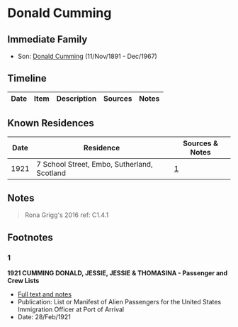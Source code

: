 ﻿---
layout: person
subject_key: i24876512
permalink: /people/i24876512
---

# Donald Cumming

## Immediate Family

* Son: [Donald Cumming](./@11846578@-donald-cumming-b1891-11-11-d1967-12.md) (11/Nov/1891 - Dec/1967)

## Timeline

Date | Item | Description | Sources | Notes
---|---|---|---|---

## Known Residences

Date | Residence | Sources & Notes
---|---|---
1921 | 7 School Street, Embo, Sutherland, Scotland | [1](#1)

## Notes

> Rona Grigg's 2016 ref: C1.4.1
>


## Footnotes

### 1

**1921 CUMMING DONALD, JESSIE, JESSIE & THOMASINA - Passenger and Crew Lists**

* [Full text and notes](../sources/@67676004@-1921-cumming-donald,-jessie,-jessie-&-thomasina-passenger-and-crew-lists.md)
* Publication: List or Manifest of Alien Passengers for the United States Immigration Officer at Port of Arrival
* Date: 28/Feb/1921

